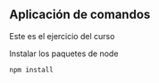 ## Aplicación de comandos 

Este es el ejercicio del curso

Instalar los paquetes de node

```
npm install
```

